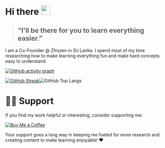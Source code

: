 # Hi there <img src="https://raw.githubusercontent.com/aemmadi/aemmadi/master/wave.gif" width="30px" height="30px">

> ## “I'll be there for you to learn everything easier.”

I am a Co-Founder @ Zfrozen in Sri Lanka. I spend most of my time researching how to make learning everything fun and make hard concepts easy to understand.

[![GitHub activity graph](https://github-readme-activity-graph.vercel.app/graph?username=dakshithadissanayaka&theme=vue&height=250&hide_title=false)](https://github.com/dakshithadissanayaka/github-readme-activity-graph)

[![GitHub Streak](https://streak-stats.demolab.com?user=dakshithadissanayaka&theme=algolia&hide_border=true&card_width=540px)](https://git.io/streak-stats)![GitHub Top Langs](https://api.githubtrends.io/user/svg/zfrozenmaster/langs?time_range=one_year&use_percent=True&include_private=True&loc_metric=changed&compact=True&theme=dark)
<!-- 
![Github Repo](https://api.githubtrends.io/user/svg/zfrozenmaster/repos?time_range=one_year&include_private=true&group=private&loc_metric=changed&theme=dark)

![Metrics](/github-metrics.svg)
-->

<!-- 
[![Dakshitha's GitHub stats](https://github-readme-stats.vercel.app/api?username=dakshithadissanayaka&icons=true&theme=chartreuse-dark&show=reviews,discussions_started,discussions_answered,prs_merged,prs_merged_percentage&number_format=long&include_all_commits=true&show_icons=true&token=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)](https://github.com/dakshithadissanayaka/github-readme-stats)

[![Top Languages](https://github-readme-stats.vercel.app/api/top-langs/?username=dakshithadissanayaka&layout=compact&theme=chartreuse-dark&card_width=467&token=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)](https://github.com/dakshithadissanayaka/github-readme-stats)
-->
# 🙋‍♂️ Support

If you find my work helpful or interesting, consider supporting me:

[![Buy Me a Coffee](https://img.shields.io/badge/Buy%20Me%20a%20Coffee-donate-purple?logo=buy-me-a-coffee)](https://buymeacoffee.com/yourusername)

Your support goes a long way in keeping me fueled for more research and creating content to make learning enjoyable! ❤️
